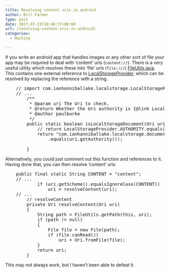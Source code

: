```yaml
---
title: Resolving content uris in android
author: Bill Farmer
type: post
date: 2017-07-23T10:48:17+00:00
url: /resolving-content-uris-in-android/
categories:
  - Hacking

---
```

If you write an android app that handles images or any other sort of file your app may be required to deal with &#8216;content&#8217; uris (`content://`). There is a very useful utility which resolves these into &#8216;file&#8217; uris (`file:///`) [FileUtils.java][1]. This contains one external reference to [LocalStorageProvider][2], which can be resolved by replacing the reference with a string.

<pre>
    // import com.ianhanniballake.localstorage.LocalStorageProvider;
    // ...
        /**
         * @param uri The Uri to check.
         * @return Whether the Uri authority is {@link LocalStorageProvider}.
         * @author paulburke
         */
        public static boolean isLocalStorageDocument(Uri uri) {
            // return LocalStorageProvider.AUTHORITY.equals(uri.getAuthority());
            return "com.ianhanniballake.localstorage.documents"
                .equals(uri.getAuthority());
    
        }
</pre>

Alternatively, you could just comment out this function and references to it. Having done that, you can then resolve &#8216;content&#8217; uris

<pre>
    public final static String CONTENT = "content";
    // ...
            if (uri.getScheme().equalsIgnoreCase(CONTENT))
                uri = resolveContent(uri);
    // ...
        // resolveContent
        private Uri resolveContent(Uri uri)
        {
            String path = FileUtils.getPath(this, uri);
            if (path != null)
            {
                File file = new File(path);
                if (file.canRead())
                    uri = Uri.fromFile(file);
            }
            return uri;
        }
</pre>

This may not always work, but I haven&#8217;t been able to defeat it.

 [1]: https://github.com/iPaulPro/aFileChooser/blob/master/aFileChooser/src/com/ipaulpro/afilechooser/utils/FileUtils.java
 [2]: https://github.com/iPaulPro/aFileChooser/blob/master/aFileChooser/src/com/ianhanniballake/localstorage/LocalStorageProvider.java
